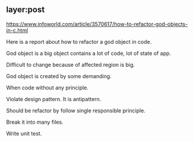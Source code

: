 
layer:post
------
https://www.infoworld.com/article/3570617/how-to-refactor-god-objects-in-c.html

Here is a report about how to refactor a god object in code.

God object is a big object contains a lot of code, lot of state of app.

Difficult to change because of affected region is big.

God object is created by some demanding.

When code without any principle.

Violate design pattern. It is antipattern.

Should be refactor by follow single responsible principle.

Break it into many files.

Write unit test.
